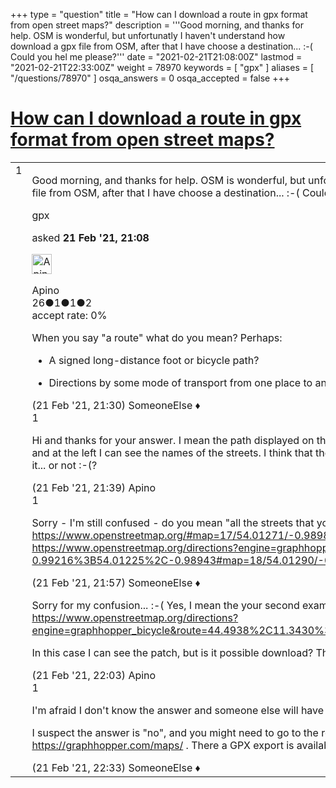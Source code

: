 +++
type = "question"
title = "How can I download a route in gpx format from open street maps?"
description = '''Good morning, and thanks for help. OSM is wonderful, but unfortunatly I haven&#x27;t understand how download a gpx file from OSM, after that I have choose a destination... :-(  Could you hel me please?'''
date = "2021-02-21T21:08:00Z"
lastmod = "2021-02-21T22:33:00Z"
weight = 78970
keywords = [ "gpx" ]
aliases = [ "/questions/78970" ]
osqa_answers = 0
osqa_accepted = false
+++

<div class="headNormal">

# [How can I download a route in gpx format from open street maps?](/questions/78970/how-can-i-download-a-route-in-gpx-format-from-open-street-maps)

</div>

<div id="main-body">

<div id="askform">

<table id="question-table" style="width:100%;">
<colgroup>
<col style="width: 50%" />
<col style="width: 50%" />
</colgroup>
<tbody>
<tr>
<td style="width: 30px; vertical-align: top"><div class="vote-buttons">
<span id="post-78970-upvote" class="ajax-command post-vote up" rel="nofollow" title="I like this post (click again to cancel)"> </span>
<div id="post-78970-score" class="post-score" title="current number of votes">
1
</div>
<span id="post-78970-downvote" class="ajax-command post-vote down" rel="nofollow" title="I dont like this post (click again to cancel)"> </span> <span id="favorite-mark" class="ajax-command favorite-mark" rel="nofollow" title="mark/unmark this question as favorite (click again to cancel)"> </span>
<div id="favorite-count" class="favorite-count">
&#10;</div>
</div></td>
<td><div id="item-right">
<div class="question-body">
<p>Good morning, and thanks for help. OSM is wonderful, but unfortunatly I haven't understand how download a gpx file from OSM, after that I have choose a destination... :-( Could you hel me please?</p>
</div>
<div id="question-tags" class="tags-container tags">
<span class="post-tag tag-link-gpx" rel="tag" title="see questions tagged &#39;gpx&#39;">gpx</span>
</div>
<div id="question-controls" class="post-controls">
&#10;</div>
<div class="post-update-info-container">
<div class="post-update-info post-update-info-user">
<p>asked <strong>21 Feb '21, 21:08</strong></p>
<img src="https://secure.gravatar.com/avatar/4dd077fbc36a5b1940b1c35759edc09a?s=32&amp;d=identicon&amp;r=g" class="gravatar" width="32" height="32" alt="Apino&#39;s gravatar image" />
<p><span>Apino</span><br />
<span class="score" title="26 reputation points">26</span><span title="1 badges"><span class="badge1">●</span><span class="badgecount">1</span></span><span title="1 badges"><span class="silver">●</span><span class="badgecount">1</span></span><span title="2 badges"><span class="bronze">●</span><span class="badgecount">2</span></span><br />
<span class="accept_rate" title="Rate of the user&#39;s accepted answers">accept rate:</span> <span title="Apino has no accepted answers">0%</span></p>
</div>
</div>
<div id="comments-container-78970" class="comments-container">
<span id="78972"></span>
<div id="comment-78972" class="comment">
<div id="post-78972-score" class="comment-score">
&#10;</div>
<div class="comment-text">
<p>When you say "a route" what do you mean? Perhaps:</p>
<ul>
<li><p>A signed long-distance foot or bicycle path?</p></li>
<li><p>Directions by some mode of transport from one place to another place?</p></li>
</ul>
</div>
<div id="comment-78972-info" class="comment-info">
<span class="comment-age">(21 Feb '21, 21:30)</span> <span class="comment-user userinfo">SomeoneElse ♦</span>
</div>
</div>
<span id="78973"></span>
<div id="comment-78973" class="comment">
<div id="post-78973-score" class="comment-score">
1
</div>
<div class="comment-text">
<p>Hi and thanks for your answer. I mean the path displayed on the map. I can see, for example, a patch on the map, and at the left I can see the names of the streets. I think that the patch is done, and it should be possible download it... or not :-(?</p>
</div>
<div id="comment-78973-info" class="comment-info">
<span class="comment-age">(21 Feb '21, 21:39)</span> <span class="comment-user userinfo">Apino</span>
</div>
</div>
<span id="78974"></span>
<div id="comment-78974" class="comment">
<div id="post-78974-score" class="comment-score">
1
</div>
<div class="comment-text">
<p>Sorry - I'm still confused - do you mean "all the streets that you can see at (for example) <a href="https://www.openstreetmap.org/#map=17/54.01271/-0.98989">https://www.openstreetmap.org/#map=17/54.01271/-0.98989</a> " or "a route such as <a href="https://www.openstreetmap.org/directions?engine=graphhopper_foot&amp;route=54.01356%2C-0.99216%3B54.01225%2C-0.98943#map=18/54.01290/-0.99080">https://www.openstreetmap.org/directions?engine=graphhopper_foot&amp;route=54.01356%2C-0.99216%3B54.01225%2C-0.98943#map=18/54.01290/-0.99080</a> "</p>
</div>
<div id="comment-78974-info" class="comment-info">
<span class="comment-age">(21 Feb '21, 21:57)</span> <span class="comment-user userinfo">SomeoneElse ♦</span>
</div>
</div>
<span id="78975"></span>
<div id="comment-78975" class="comment">
<div id="post-78975-score" class="comment-score">
&#10;</div>
<div class="comment-text">
<p>Sorry for my confusion... :-( Yes, I mean the your second example... Here there's another pach: <a href="https://www.openstreetmap.org/directions?engine=graphhopper_bicycle&amp;route=44.4938%2C11.3430%3B44.8394%2C11.1432#map=10/44.6671/11.2335">https://www.openstreetmap.org/directions?engine=graphhopper_bicycle&amp;route=44.4938%2C11.3430%3B44.8394%2C11.1432#map=10/44.6671/11.2335</a></p>
<p>In this case I can see the patch, but is it possible download? Thanks!</p>
</div>
<div id="comment-78975-info" class="comment-info">
<span class="comment-age">(21 Feb '21, 22:03)</span> <span class="comment-user userinfo">Apino</span>
</div>
</div>
<span id="78976"></span>
<div id="comment-78976" class="comment">
<div id="post-78976-score" class="comment-score">
1
</div>
<div class="comment-text">
<p>I'm afraid I don't know the answer and someone else will have to answer that.</p>
<p>I suspect the answer is "no", and you might need to go to the routing provider, in this case <a href="https://graphhopper.com/maps/">https://graphhopper.com/maps/</a> . There a GPX export is available.</p>
</div>
<div id="comment-78976-info" class="comment-info">
<span class="comment-age">(21 Feb '21, 22:33)</span> <span class="comment-user userinfo">SomeoneElse ♦</span>
</div>
</div>
</div>
<div id="comment-tools-78970" class="comment-tools">
&#10;</div>
<div class="clear">
&#10;</div>
<div id="comment-78970-form-container" class="comment-form-container">
&#10;</div>
<div class="clear">
&#10;</div>
</div></td>
</tr>
</tbody>
</table>

</div>

</div>

